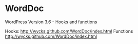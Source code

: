 WordDoc
=======

WordPress Version 3.6   - Hooks and functions

Hooks: http://wycks.github.com/WordDoc/index.html
Functions http://wycks.github.com/WordDoc/index.html
